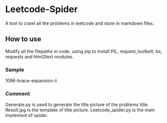 # Leetcode-Spider
A tool to crawl all the problems in leetcode and store in markdown files. 

## How to use
Modify all the filepaths in code, using pip to install PIL, request_toolbelt, bs, requests and html2text modules.

### Sample
1096-brace-expansion-ii

### Comment
Generate.py is used to generate the title picture of the problems title.
Result.jpg is the template of title picture.
Leetcode_spider.py is the main implement of spider.
